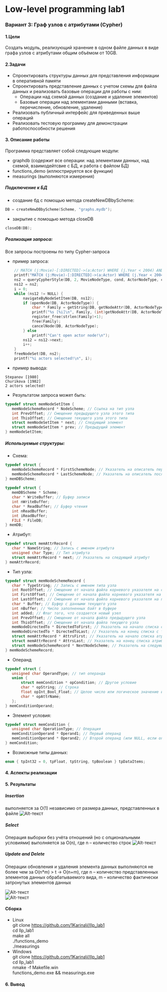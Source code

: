 # Low-level programming lab1 
### Вариант 3: Граф узлов с атрибутами (Cypher)
  
#### 1.Цели
Создать модуль, реализующий хранение в одном файле данных в виде графа узлов с атрибутами общим объёмом от 10GB.
#### 2.Задачи
+ Спроектировать структуры данных для представления информации в оперативной памяти  
+ Спроектировать представление данных с учетом схемы для файла данных и реализовать базовые операции для работы с ним:  
    + Операции над схемой данных (создание и удаление элементов)    
    + Базовые операции над элементами данными (вставка, перечисление, обновление, удаление)     
+ Реализовать публичный интерфейс для приведенных выше операций  
+ Реализовать тестовую программу для демонстрации работоспособности решения  
    
 #### 3. Описание работы  
 Программа представляет собой следующие модули:
+ graphdb  (содержит все операции: над элементами данных, над схемой, взаимодейтсвие с БД, и работа с файлом БД)
+ functions_demo (иллюстрируется все функции)
+ measurings (выполняются измерения)
 
 ##### Подключение к БД 
+ создание бд с помощью метода createNewDBbyScheme:
 ```C
 DB = createNewDBbyScheme(Scheme, "graphs.mydb");
 ```
+ закрытие с помощью метода closeDB
 ```C
 closeDB(DB);
 ```
 ##### Реализация запроса:
 Все запросы построены по типу Cypher-запроса
+ пример запроса:
```C
    // MATCH (j:Movie)-[:DIRECTED]->(a:Actor) WHERE (j.Year < 2004) AND (a.Family != 'Pitt') AND (a.Family != 'Hamatova') RETURN a;
    printf("MATCH (j:Movie)-[:DIRECTED]->(a:Actor) WHERE (j.Year < 2004) AND (a.Family != 'Pitt') AND (a.Family != 'Hamatova') RETURN a;  =>\n");
    ns2 = queryCypherStyle(DB, 2, MovieNodeType, cond, ActorNodeType, cond2);
    ns12 = ns2;
    i = 0;
    while (ns12 != NULL) {
        navigateByNodeSetItem(DB, ns12);
        if (openNode(DB, ActorNodeType)) {
            char * Family = getString(DB, getNodeAttr(DB, ActorNodeType, "Family"));
            printf("%s [%i]\n", Family, (int)getNodeAttr(DB, ActorNodeType, "Year_of_birthday"));
            register_free(strlen(Family)+1);
            free(Family);
            cancelNode(DB, ActorNodeType);
        } else
            printf("Can't open actor node!\n");
        ns12 = ns12->next;
        i++;
    }
    freeNodeSet(DB, ns2);
    printf("%i actors selected!\n", i);  
```
+ пример вывода:
```
Stepanov [1980]
Churikova [1982]
2 actors selected!
```
+ Результатом запроса может быть:
```C
typedef struct memNodeSetItem { 
   memNodeSchemeRecord * NodeScheme; // Ссылка на тип узла
   int PrevOffset; // Смещение предыдущего узла этого типа
   int ThisOffset; // Смещение текущего узла этого типа
   struct memNodeSetItem * next; // Следующий элемент
   struct memNodeSetItem * prev; // Предыдущий элемент
} memNodeSetItem;
```
##### Используемые структуры:
+ Схема:
```C
typedef struct { 
   memNodeSchemeRecord * FirstSchemeNode; // Указатель на описатель первого типа узла
   memNodeSchemeRecord * LastSchemeNode; // Указатель на описатель последнего типа узла
} memDBScheme;
  
typedef struct { 
   memDBScheme * Scheme;
   char * WriteBuffer; // Буфер записи
   int nWriteBuffer;
   char * ReadBuffer; // Буфер чтения
   int nReadBuffer;
   int iReadBuffer;
   FILE * FileDB;
} memDB; 
```
+ Атрибут:
```C
typedef struct memAttrRecord { 
   char * NameString; // Запись с именем атрибута
   unsigned char Type; // Тип атрибута
   struct memAttrRecord * next; // Указатель на следующий атрибут
} memAttrRecord;
```
+ Тип узла:
```C
typedef struct memNodeSchemeRecord { 
   char * TypeString; // Запись с именем типа узла
   int RootOffset; // Смещение от начала файла корневого указателя на список узлов
   int FirstOffset; // Смещение от начала файла корневого указателя на первый элемент списка узлов
   int LastOffset; // Смещение от начала файла корневого указателя на последний элемент списка узлов
   char * Buffer; // Буфер с данными текущего узла
   int nBuffer; // Число заполненных байт в буфере
   int added; // Флаг того, что создается новый узел
   int PrevOffset; // Смещение от начала файла предыдущего узла
   int ThisOffset; // Смещение от начала файла текущего узла
   memNodeDirectedTo * DirectedToFirst; // Указатель на начало списка с типами узлов
   memNodeDirectedTo * DirectedToLast; // Указатель на конец списка с типами узлов
   struct memAttrRecord * AttrsFirst; // Указатель на начало списка атрибутов
   struct memAttrRecord * AttrsLast; // Указатель на конец списка атрибутов
   struct memNodeSchemeRecord * NextNodeScheme; // Указатель на следующий тип узла
} memNodeSchemeRecord;
```
+ Операнд
```C
typedef struct { 
   unsigned char OperandType; // тип операнда
   union {
       struct memCondition * opCondition; // Другое условие
       char * opString; // Строка
       float opInt_Bool_Float; // Целое число или логическое значение или вещественное число
       char * opAttrName;
   };
} memConditionOperand;
```
+ Элемент условия:
```C
typedef struct memCondition { 
   unsigned char OperationType; // Операция
   memConditionOperand * Operand1; // Первый операнд
   memConditionOperand * Operand2; // Второй операнд (или NULL, если операция унарная)
} memCondition;
```
+ Возможные типы данных:
```C
enum { tpInt32 = 0, tpFloat, tpString, tpBoolean } tpDataItems; 
```
#### 4. Аспекты реализации 
#### 5. Результаты
##### Insertion
выполняется за O(1) независимо от размера данных, представленных в файле
![Alt-текст](https://github.com/1KarinaV/llp_lab1/blob/master/img/insert.jpg)
##### Select
Операция выборки без учёта отношений (но с опциональными условиями) выполняется за O(n), где n – количество строк
![Alt-текст](https://github.com/1KarinaV/llp_lab1/blob/master/img/select.jpg)  
   
##### Update and Delete   
Операции обновления и удаления элемента данных выполняются не более чем за O(n*m) > t -> O(n+m), где n – количество представленных элементов данных обрабатываемого вида, m – количество фактически затронутых элементов данных
    
  ![Alt-текст](https://github.com/1KarinaV/llp_lab1/blob/master/img/update.jpg)  
  ![Alt-текст](https://github.com/1KarinaV/llp_lab1/blob/master/img/delete.jpg)
  
#### Сборка
+ Linux  
git clone https://github.com/1KarinaV/llp_lab1  
cd llp_lab1  
make all  
./functions_demo  
./measurings  
+ Windows  
git clone https://github.com/1KarinaV/llp_lab1  
cd llp_lab1  
nmake -f Makefile.win  
functions_demo.exe && measurings.exe  
#### 6. Вывод

